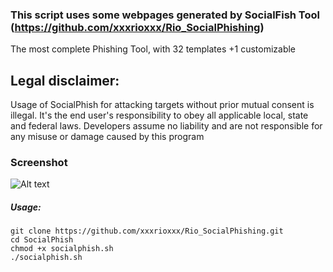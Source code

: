 
### This script uses some webpages generated by SocialFish Tool (https://github.com/xxxrioxxx/Rio_SocialPhishing)

The most complete Phishing Tool, with 32 templates +1 customizable

## Legal disclaimer:
Usage of SocialPhish for attacking targets without prior mutual consent is illegal. It's the end user's responsibility to obey all applicable local, state and federal laws. Developers assume no liability and are not responsible for any misuse or damage caused by this program 

### Screenshot
![Alt text](https://image.ibb.co/nhdEwK/phish.png "SocialPhish")


##### Usage:
```
git clone https://github.com/xxxrioxxx/Rio_SocialPhishing.git
cd SocialPhish
chmod +x socialphish.sh
./socialphish.sh
```

